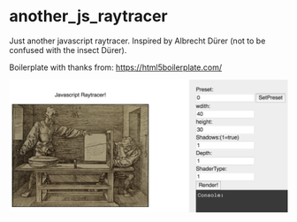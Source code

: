 # another_js_raytracer
Just another javascript raytracer. Inspired by Albrecht Dürer (not to be confused with the insect Dürer).

Boilerplate with thanks from: https://html5boilerplate.com/


![preview image](https://github.com/Benny93/another_js_raytracer/blob/master/preview.png)
